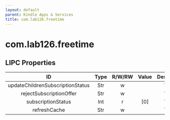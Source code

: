 ```yaml
---
layout: default
parent: Kindle Apps & Services
title: com.lab126.freetime
---
```


# com.lab126.freetime

## LIPC Properties

| ID                               | Type | R/W/RW | Value | Description |
|:--------------------------------:|:----:|:------:|:-----:|:-----------:|
| updateChildrenSubscriptionStatus | Str  | w      |       | TODO        |
| rejectSubscriptionOffer          | Str  | w      |       | TODO        |
| subscriptionStatus               | Int  | r      | [0]   | TODO        |
| refreshCache                     | Str  | w      |       | TODO        |